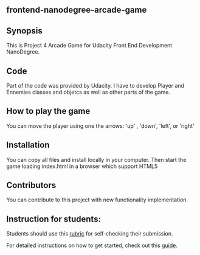## frontend-nanodegree-arcade-game

## Synopsis

This is Project 4 Arcade Game for Udacity Front End Development NanoDegree. 

## Code

Part of the code was provided by Udacity. I have to develop Player and Ennemies classes and objetcs as well as other parts of the game.

## How to play the game

You can move the player using one the arrows: 'up' , 'down', 'left', or 'right'

## Installation

You can copy all files and install locally in your computer. Then start the game loading index.html in a browser which support HTML5

## Contributors

You can contribute to this project with new functionality implementation.

## Instruction for students:

Students should use this [rubric](https://www.udacity.com/course/viewer/#!/c-nd001/l-2696458597/m-2687128535) for self-checking their submission.

For detailed instructions on how to get started, check out this [guide](https://docs.google.com/document/d/1v01aScPjSWCCWQLIpFqvg3-vXLH2e8_SZQKC8jNO0Dc/pub?embedded=true).
